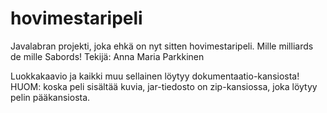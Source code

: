 # hovimestaripeli
Javalabran projekti, joka ehkä on nyt sitten hovimestaripeli. Mille milliards de mille Sabords! Tekijä: Anna Maria Parkkinen <p>

Luokkakaavio ja kaikki muu sellainen löytyy dokumentaatio-kansiosta! HUOM: koska peli sisältää kuvia, jar-tiedosto on zip-kansiossa, joka löytyy pelin pääkansiosta.
